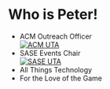 
# Who is Peter!
- ACM Outreach Officer<br> [![ACM UTA](https://img.shields.io/badge/ACM_UTA-%230077B5.svg?style=for-the-badge&logo=data:image/png;base64,BASE64_ENCODED_IMAGE)](https://www.acmuta.com/)
- SASE Events Chair<br> [![SASE UTA](https://img.shields.io/badge/SASE_UTA-%230077B5.svg?style=for-the-badge&logo=data:image/png;base64,BASE64_ENCODED_IMAGE)](https://www.utasase.org/)
- All Things Technology<br>
- For the Love of the Game<br>


<!--
**petertrxn/petertrxn** is a ✨ _special_ ✨ repository because its `README.md` (this file) appears on your GitHub profile.

Here are some ideas to get you started:

- 🔭 I’m currently working on ...
- 🌱 I’m currently learning ...
- 👯 I’m looking to collaborate on ...
- 🤔 I’m looking for help with ...
- 💬 Ask me about ...
- 📫 How to reach me: ...
- 😄 Pronouns: ...
- ⚡ Fun fact: ...
-->

